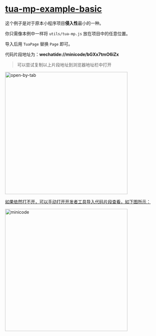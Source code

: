 # [tua-mp-example-basic]((https://github.com/tuateam/tua-mp/tree/master/examples/basic))
这个例子是对于原本小程序项目**侵入性**最小的一种。

你只需像本例中一样将 `utils/tua-mp.js` 放在项目中的任意位置。

导入后用 `TuaPage` 替换 `Page` 即可。

代码片段地址为：**wechatide://minicode/bGXx7tmO6iZx**

> 可以尝试复制以上片段地址到浏览器地址栏中打开

<image src="../../doc/imgs/open-by-tab.png" width="400" alt="open-by-tab" />

[如果依然打不开，可以手动打开开发者工具导入代码片段查看，如下图所示：](https://developers.weixin.qq.com/miniprogram/dev/devtools/minicode.html)

<image src="../../doc/imgs/minicode.png" width="400" alt="minicode" />
